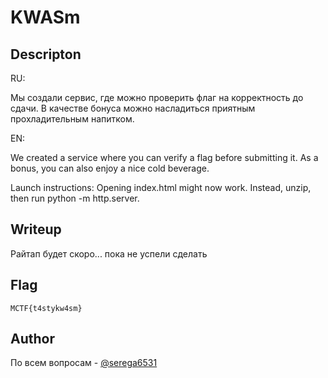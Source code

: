 # KWASm

## Descripton

RU:

Мы создали сервис, где можно проверить флаг на корректность до сдачи. В качестве бонуса можно насладиться приятным прохладительным напитком.

EN:

We created a service where you can verify a flag before submitting it. As a bonus, you can also enjoy a nice cold beverage.

Launch instructions: Opening index.html might now work. Instead, unzip, then run python -m http.server.

## Writeup

Райтап будет скоро... пока не успели сделать

## Flag

`MCTF{t4stykw4sm}`

## Author

По всем вопросам - [@serega6531](https://t.me/serega6531)
